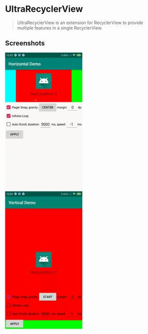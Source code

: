 # UltraRecyclerView
> UltraRecyclerView is an extension for RecyclerView to provide multiple features in a single RecyclerView.
## Screenshots
<img src="images/horizontal.gif" width="50%" height="50%"/>
<img src="images/vertical.gif" width="50%" height="50%"/>
